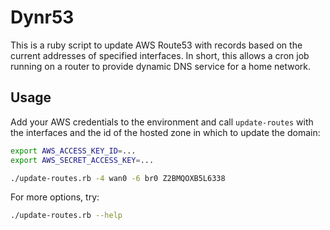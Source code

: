 Dynr53
======

This is a ruby script to update AWS Route53 with records based on the current
addresses of specified interfaces. In short, this allows a cron job running on a
router to provide dynamic DNS service for a home network.

## Usage

Add your AWS credentials to the environment and call `update-routes` with the
interfaces and the id of the hosted zone in which to update the domain:

```bash
export AWS_ACCESS_KEY_ID=...
export AWS_SECRET_ACCESS_KEY=...

./update-routes.rb -4 wan0 -6 br0 Z2BMQOXB5L6338
```

For more options, try:

```bash
./update-routes.rb --help
```
